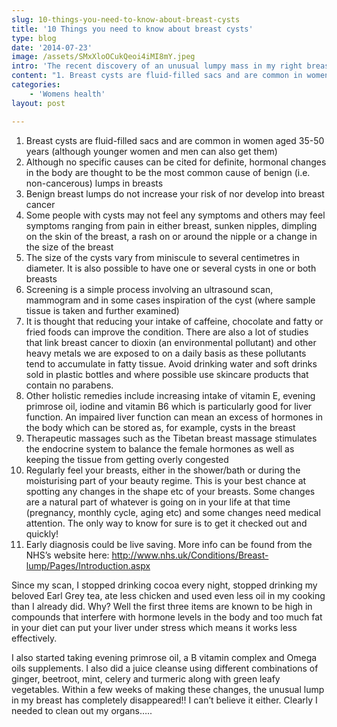 ```yaml
---
slug: 10-things-you-need-to-know-about-breast-cysts
title: '10 Things you need to know about breast cysts'
type: blog
date: '2014-07-23'
image: /assets/SMxXloOCukQeoi4iMI8mY.jpeg
intro: 'The recent discovery of an unusual lumpy mass in my right breast had me running superfast to my doctors who referred me to the hospital for a scan.  I got an appointment very quickly and the scan identified the lumpy mass to be hormonal cysts. Nothing to worry about, no real definitive causes and no real cures according to the consultants but the holistic warrior in me wanted to know more so I dug further. Here are 10 things you should know about unusual lumps in your breasts:'
content: "1. Breast cysts are fluid-filled sacs and are common in women aged 35-50 years (although younger women and men can also get them) \n1. Although no specific causes can be cited for definite, hormonal changes in the body are thought to be the most common cause of benign (i.e. non-cancerous) lumps in breasts \n1. Benign breast lumps do not increase your risk of nor develop into breast cancer \n1. Some people with cysts may not feel any symptoms and others may feel symptoms ranging from pain in either breast, sunken nipples, dimpling on the skin of the breast, a rash on or around the nipple or a change in the size of  the breast\n1. The size of the cysts vary from miniscule to several centimetres in diameter. It is also possible to have one or several cysts in one or both breasts\n1. Screening is a simple process involving an ultrasound scan, mammogram and in some cases inspiration of the cyst (where sample tissue is taken and further examined)\n1. It is thought that reducing your intake of caffeine, chocolate and fatty or fried foods can improve the condition.  There are also a lot of studies that link breast cancer to dioxin (an environmental pollutant) and other heavy metals we are exposed to on a daily basis as these pollutants tend to accumulate in fatty tissue. Avoid drinking water and soft drinks sold in plastic bottles and where possible use skincare products that contain no parabens.\n1. Other holistic remedies include increasing intake of vitamin E, evening primrose oil, iodine and vitamin B6 which is particularly good for liver function. An impaired liver function can mean an excess of hormones in the body which can be stored as, for example, cysts in the breast\n1. Therapeutic massages such as the Tibetan breast massage stimulates the endocrine system to balance the female hormones as well as keeping the tissue from getting overly congested\n1. Regularly feel your breasts, either in the shower/bath or during the moisturising part of your beauty regime. This is your best chance at spotting any changes in the shape etc of your breasts. Some changes are a natural part of whatever is going on in your life at that time (pregnancy, monthly cycle, aging etc) and some changes need medical attention. The only way to know for sure is to get it checked out and quickly!\n2. Early diagnosis could be live saving.  More info can be found from the NHS’s website here:  http://www.nhs.uk/Conditions/Breast-lump/Pages/Introduction.aspx\n\nSince my scan, I stopped drinking cocoa every night, stopped drinking my beloved Earl Grey tea, ate less chicken and used even less oil in my cooking than I already did.  Why? Well the first three items are known to be high in compounds that interfere with hormone levels in the body and too much fat in your diet can put your liver under stress which means it works less effectively.\n\nI also started taking evening primrose oil, a B vitamin complex and Omega oils supplements.  I also did a juice cleanse using different combinations of ginger, beetroot, mint, celery and turmeric along with green leafy vegetables.  Within a few weeks of making these changes, the unusual lump in my breast has completely disappeared!! I can’t believe it either. Clearly I needed to clean out my organs….."
categories:
    - 'Womens health'
layout: post

---
```


1. Breast cysts are fluid-filled sacs and are common in women aged 35-50 years (although younger women and men can also get them)
1. Although no specific causes can be cited for definite, hormonal changes in the body are thought to be the most common cause of benign (i.e. non-cancerous) lumps in breasts
1. Benign breast lumps do not increase your risk of nor develop into breast cancer
1. Some people with cysts may not feel any symptoms and others may feel symptoms ranging from pain in either breast, sunken nipples, dimpling on the skin of the breast, a rash on or around the nipple or a change in the size of  the breast
1. The size of the cysts vary from miniscule to several centimetres in diameter. It is also possible to have one or several cysts in one or both breasts
1. Screening is a simple process involving an ultrasound scan, mammogram and in some cases inspiration of the cyst (where sample tissue is taken and further examined)
1. It is thought that reducing your intake of caffeine, chocolate and fatty or fried foods can improve the condition.  There are also a lot of studies that link breast cancer to dioxin (an environmental pollutant) and other heavy metals we are exposed to on a daily basis as these pollutants tend to accumulate in fatty tissue. Avoid drinking water and soft drinks sold in plastic bottles and where possible use skincare products that contain no parabens.
1. Other holistic remedies include increasing intake of vitamin E, evening primrose oil, iodine and vitamin B6 which is particularly good for liver function. An impaired liver function can mean an excess of hormones in the body which can be stored as, for example, cysts in the breast
1. Therapeutic massages such as the Tibetan breast massage stimulates the endocrine system to balance the female hormones as well as keeping the tissue from getting overly congested
1. Regularly feel your breasts, either in the shower/bath or during the moisturising part of your beauty regime. This is your best chance at spotting any changes in the shape etc of your breasts. Some changes are a natural part of whatever is going on in your life at that time (pregnancy, monthly cycle, aging etc) and some changes need medical attention. The only way to know for sure is to get it checked out and quickly!
2. Early diagnosis could be live saving.  More info can be found from the NHS’s website here:  http://www.nhs.uk/Conditions/Breast-lump/Pages/Introduction.aspx

Since my scan, I stopped drinking cocoa every night, stopped drinking my beloved Earl Grey tea, ate less chicken and used even less oil in my cooking than I already did.  Why? Well the first three items are known to be high in compounds that interfere with hormone levels in the body and too much fat in your diet can put your liver under stress which means it works less effectively.

I also started taking evening primrose oil, a B vitamin complex and Omega oils supplements.  I also did a juice cleanse using different combinations of ginger, beetroot, mint, celery and turmeric along with green leafy vegetables.  Within a few weeks of making these changes, the unusual lump in my breast has completely disappeared!! I can’t believe it either. Clearly I needed to clean out my organs…..